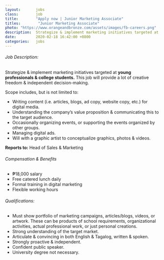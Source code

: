 ```yaml
---
layout:       jobs
class:        job
title:        "Apply now | Junior Marketing Associate"
titles:        "Junior Marketing Associate"
photo: "https://www.orangeandbronze.com/assets/images/fb-careers.png"
description:  Strategize & implement marketing initiatives targeted at young professionals & college students. This job will provide a lot of creative freedom & independent decision-making.
date:         2020-02-18 16:42:00 +0800
categories:   jobs
---
```

<!-- Do not leave new lines after each element. Elements after new lines will not be rendered. -->
<h6 class="-dark">Job Description:</h6>
<p>Strategize & implement marketing initiatives targeted at <strong>young professionals & college students.</strong> This job will provide a lot of creative freedom & independent decision-making.</p>
<p>Scope includes, but is not limited to:</p>
<ul>
    <li>Writing content (i.e. articles, blogs, ad copy, website copy, etc.) for digital media.</li>
    <li>Understanding the company’s value proposition & communicating this to the target audience.</li>
    <li>Occasionally organizing events, or supporting the events organized by other groups.</li>
    <li>Managing digital ads.</li>
    <li>Will with a graphic artist to conceptualize graphics, photos & videos.</li>
</ul>
<p><strong>Reports to:</strong> Head of Sales & Marketing</p>
<h6 class="-dark">Compensation & Benefits</h6>
<ul>
	<li>₱18,000 salary</li>
    <li>Free catered lunch daily</li>
    <li>Formal training in digital marketing</li>
    <li>Flexible working hours</li>
</ul>
<h6 class="-dark">Qualifications:</h6>
<ul>
	<li>Must show portfolio of marketing campaigns, articles/blogs, videos, or artwork. These can be products of school requirements, organizational activities, actual professional work, or just personal creations.</li>
    <li>Strong understanding of the target market.</li>
    <li>Articulate & convincing in both English & Tagalog, written & spoken.</li>
    <li>Strongly proactive & independent. </li>
    <li>Confident public speaker.</li>
    <li>University degree not necessary.</li>
</ul>



